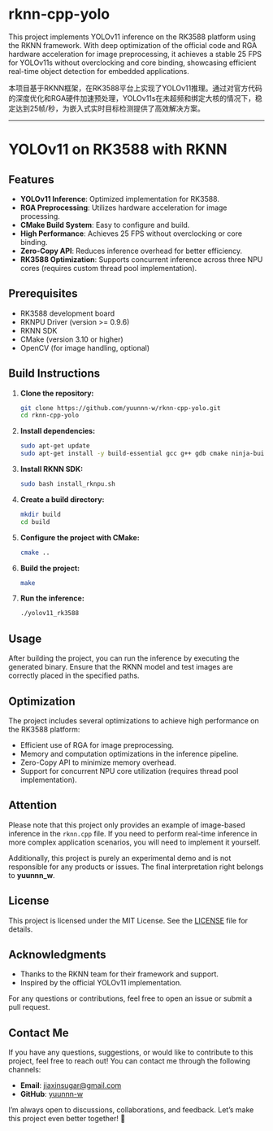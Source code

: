 # rknn-cpp-yolo
This project implements YOLOv11 inference on the RK3588 platform using the RKNN framework. With deep optimization of the official code and RGA hardware acceleration for image preprocessing, it achieves a stable 25 FPS for YOLOv11s without overclocking and core binding, showcasing efficient real-time object detection for embedded applications.

本项目基于RKNN框架，在RK3588平台上实现了YOLOv11推理。通过对官方代码的深度优化和RGA硬件加速预处理，YOLOv11s在未超频和绑定大核的情况下，稳定达到25帧/秒，为嵌入式实时目标检测提供了高效解决方案。
****

# YOLOv11 on RK3588 with RKNN

## Features
- **YOLOv11 Inference**: Optimized implementation for RK3588.
- **RGA Preprocessing**: Utilizes hardware acceleration for image processing.
- **CMake Build System**: Easy to configure and build.
- **High Performance**: Achieves 25 FPS without overclocking or core binding.
- **Zero-Copy API**: Reduces inference overhead for better efficiency.
- **RK3588 Optimization**: Supports concurrent inference across three NPU cores (requires custom thread pool implementation).

## Prerequisites
- RK3588 development board
- RKNPU Driver (version >= 0.9.6)
- RKNN SDK
- CMake (version 3.10 or higher)
- OpenCV (for image handling, optional)

## Build Instructions

1. **Clone the repository:**
   ```bash
   git clone https://github.com/yuunnn-w/rknn-cpp-yolo.git
   cd rknn-cpp-yolo
   ```

2. **Install dependencies:**
   ```bash
   sudo apt-get update
   sudo apt-get install -y build-essential gcc g++ gdb cmake ninja-build git libopencv-dev zlib1g-dev librga-dev ninja-build libomp-dev
   ```

3. **Install RKNN SDK:**
   ```bash
   sudo bash install_rknpu.sh
   ```

4. **Create a build directory:**
   ```bash
   mkdir build
   cd build
   ```

5. **Configure the project with CMake:**
   ```bash
   cmake ..
   ```

6. **Build the project:**
   ```bash
   make
   ```

7. **Run the inference:**
   ```bash
   ./yolov11_rk3588
   ```

## Usage
After building the project, you can run the inference by executing the generated binary. Ensure that the RKNN model and test images are correctly placed in the specified paths.

## Optimization
The project includes several optimizations to achieve high performance on the RK3588 platform:
- Efficient use of RGA for image preprocessing.
- Memory and computation optimizations in the inference pipeline.
- Zero-Copy API to minimize memory overhead.
- Support for concurrent NPU core utilization (requires thread pool implementation).

## Attention

Please note that this project only provides an example of image-based inference in the `rknn.cpp` file. If you need to perform real-time inference in more complex application scenarios, you will need to implement it yourself.  

Additionally, this project is purely an experimental demo and is not responsible for any products or issues. The final interpretation right belongs to **yuunnn_w**.  

## License
This project is licensed under the MIT License. See the [LICENSE](LICENSE) file for details.

## Acknowledgments
- Thanks to the RKNN team for their framework and support.
- Inspired by the official YOLOv11 implementation.

For any questions or contributions, feel free to open an issue or submit a pull request.

## Contact Me

If you have any questions, suggestions, or would like to contribute to this project, feel free to reach out! You can contact me through the following channels:

- **Email**: [jiaxinsugar@gmail.com](mailto:jiaxinsugar@gmail.com)
- **GitHub**: [yuunnn-w](https://github.com/yuunnn-w)

I’m always open to discussions, collaborations, and feedback. Let’s make this project even better together! 🚀  

